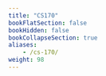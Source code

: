 ```yaml
---
title: "CS170"
bookFlatSection: false
bookHidden: false
bookCollapseSection: true
aliases:
    - /cs-170/
weight: 98
---
```

